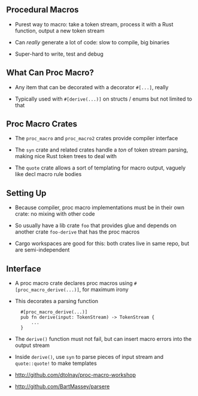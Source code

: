 ## Procedural Macros

* Purest way to macro: take a token stream, process it with
  a Rust function, output a new token stream

* Can *really* generate a lot of code: slow to compile, big
  binaries

* Super-hard to write, test and debug

## What Can Proc Macro?

* Any item that can be decorated with a decorator `#[...]`,
  really

* Typically used with `#[derive(...)]` on structs / enums
  but not limited to that

## Proc Macro Crates

* The `proc_macro` and `proc_macro2` crates provide compiler
  interface

* The `syn` crate and related crates handle a *ton* of token
  stream parsing, making nice Rust token trees to deal with

* The `quote` crate allows a sort of templating for macro
  output, vaguely like decl macro rule bodies

## Setting Up

* Because compiler, proc macro implementations must be in
  their own crate: no mixing with other code

* So usually have a lib crate `foo` that provides glue and
  depends on another crate `foo-derive` that has the proc
  macros

* Cargo workspaces are good for this: both crates live in
  same repo, but are semi-independent

## Interface

* A proc macro crate declares proc macros using
  `#[proc_macro_derive(...)]`, for maximum irony

* This decorates a parsing function

        #[proc_macro_derive(...)]
        pub fn derive(input: TokenStream) -> TokenStream {
            ...
        }

* The `derive()` function must not fail, but can insert
  macro errors into the output stream

* Inside `derive()`, use `syn` to parse pieces of input
  stream and `quote::quote!` to make templates

* <http://github.com/dtolnay/proc-macro-workshop>

* <http://github.com/BartMassey/parsere>
